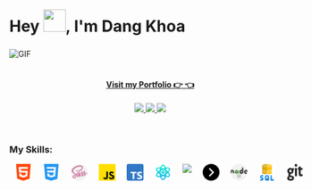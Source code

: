 <h1>Hey <img src="https://media.giphy.com/media/hvRJCLFzcasrR4ia7z/giphy.gif" height="40px" width="40px">, I'm Dang Khoa</h1>
<div>
  <img align="middle" alt="GIF" src="https://readme-typing-svg.herokuapp.com?lines=I'm+a+Developer;I'm+a+FrontEnd+Developer;I'm+a+MERN+Developer;"/>
</div>
<br />
<div>
  <p align="middle">
  <a href="https://portfolio-khoa25200.vercel.app/">
  <h4 align="middle">Visit my Portfolio 👉 👈</h4>
  </a>


  </p>
</div>
<div>
  <p align="middle">
  <a href="https://www.linkedin.com/in/khoa2520/">
  <img src="https://img.shields.io/badge/Linkedin-blue?style=flat&logo=linkedin&labelColor=blue">
  </a>
  <a href="mailto:ngdakhoa@gmail.com?subject=Hello%20DangKhoa,%20From%20Github">
  <img src="https://img.shields.io/badge/-Gmail-%23db483b?style=flat&logo=Gmail&labelColor=red&logoColor=white">
  </a>
  <a href="https://www.facebook.com/profile.php?id=100007340288042">
  <img src="https://img.shields.io/badge/-Facebook-%230d8bf1?style=flat&logo=Facebook&logoColor=white">
  </a>
  </p>
</div>
<br />
<h3>My Skills: </h3>
 <div style="display: flex;">
  <img style="margin: 0 10px" src="icons/html-5.png" width='30px'>
  <img style="margin: 0 10px" src="icons/css-3.png" width='30px'>
  <img style="margin: 0 10px" src="icons/sass.png" width='30px'>
  <img style="margin: 0 10px" src="icons/js.png" width='30px'>
  <img style="margin: 0 10px" src="icons/typescript.png" width='30px'>
  <img style="margin: 0 10px" src="icons/science.png" width='30px'>
    <img style="margin: 0 10px" src="https://angular.io/assets/images/logos/angular/angular.svg" width='30px'>
  <img style="margin: 0 10px" src="icons/next.png" width='30px'>
  <img style="margin: 0 10px" src="icons/nodejs.png" width='30px'>
  <img style="margin: 0 10px" src="icons/sql-server.png" width='30px'>
  <img style="margin: 0 10px" src="icons/git.png" width='30px'>
 </div>
 
<br />
